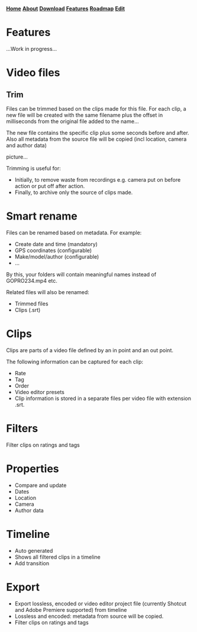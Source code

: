 [__Home__](https://ewoudwijma.github.io/MediaSidekick/)
[__About__](about.md)
[__Download__](download.md)
[__Features__](features.md)
[__Roadmap__](roadmap.md)
[__Edit__](https://github.com/ewoudwijma/MediaSidekick/edit/gh-pages/features.md)

# Features

…Work in progress…

# Video files

## Trim

Files can be trimmed based on the clips made for this file. For each clip, a new file will be created with the same filename plus the offset in milliseconds from the original file added to the name…

The new file contains the specific clip plus some seconds before and after. Also all metadata from the source file will be copied (incl location, camera and author data)

picture...

Trimming is useful for:

- Initially, to remove waste from recordings e.g. camera put on before action or put off after action.
- Finally, to archive only the source of clips made.

# Smart rename

Files can be renamed based on metadata. For example:

- Create date and time (mandatory)
- GPS coordinates (configurable)
- Make/model/author (configurable)
- …
  
By this, your folders will contain meaningful names instead of GOPRO234.mp4 etc.

Related files will also be renamed:

- Trimmed files
- Clips (.srt)

# Clips

Clips are parts of a video file defined by an in point and an out point.

The following information can be captured for each clip:

- Rate
- Tag
- Order
- Video editor presets
- Clip information is stored in a separate files per video file with extension .srt.

# Filters

Filter clips on ratings and tags

# Properties

- Compare and update
- Dates
- Location
- Camera
- Author data

# Timeline

- Auto generated
- Shows all filtered clips in a timeline
- Add transition

# Export

- Export lossless, encoded or video editor project file (currently Shotcut and Adobe Premiere supported) from timeline
- Lossless and encoded: metadata from source will be copied.
- Filter clips on ratings and tags
